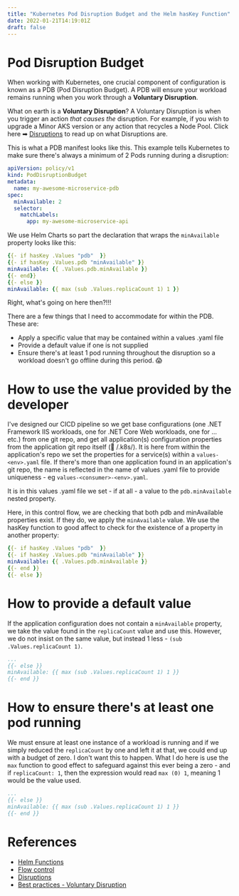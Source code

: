 ```yaml
---
title: "Kubernetes Pod Disruption Budget and the Helm hasKey Function"
date: 2022-01-21T14:19:01Z
draft: false
---
```


# Pod Disruption Budget

When working with Kubernetes, one crucial component of configuration is known as a PDB (Pod Disruption Budget).  A PDB will ensure your workload remains running when you work through a **Voluntary Disruption**.

What on earth is a **Voluntary Disruption**?  A Voluntary Disruption is when you trigger an action _that causes the_ disruption.  For example, if you wish to upgrade a Minor AKS version or any action that recycles a Node Pool. Click here ➡ [Disruptions](https://kubernetes.io/docs/concepts/workloads/pods/disruptions/) to read up on what Disruptions are.  
 
This is what a PDB manifest looks like this.  This example tells Kubernetes to make sure there's always a minimum of 2 Pods running during a disruption:

```yml
apiVersion: policy/v1
kind: PodDisruptionBudget
metadata:
  name: my-awesome-microservice-pdb
spec:
  minAvailable: 2
  selector:
    matchLabels:
      app: my-awesome-microservice-api
```

We use Helm Charts so part the declaration that wraps the `minAvailable` property looks like this:

```yaml
{{- if hasKey .Values "pdb"  }} 
{{- if hasKey .Values.pdb "minAvailable" }} 
minAvailable: {{ .Values.pdb.minAvailable }}   
{{- end}}   
{{- else }}
minAvailable: {{ max (sub .Values.replicaCount 1) 1 }} 
```

Right, what's going on here then?!!!

There are a few things that I need to accommodate for within the PDB.  These are:
- Apply a specific value that may be contained within a values .yaml file
- Provide a default value if one is not supplied
- Ensure there's at least 1 pod running throughout the disruption so a workload doesn't go offline during this period. 😱

# How to use the value provided by the developer

I've designed our CICD pipeline so we get base configurations (one .NET Framework IIS workloads, one for .NET Core Web workloads, one for ... etc.) from one git repo, and get all application(s) configuration properties from the application git repo itself (📂 /.k8s/).  It is here from within the application's repo we set the properties for a service(s) within a `values-<env>.yaml` file.   If there's more than one application found in an application's git repo, the name is reflected in the name of values .yaml file to provide uniqueness - eg `values-<consumer>-<env>.yaml`.

It is in this values .yaml file we set - if at all - a value to the `pdb.minAvailable` nested property.
 
Here, in this control flow, we are checking that both pdb and minAvailable properties exist.  If they do, we apply the `minAvailable` value.  We use the hasKey function to good affect to check for the existence of a property in another property:

```yml
{{- if hasKey .Values "pdb"  }} 
{{- if hasKey .Values.pdb "minAvailable" }} 
minAvailable: {{ .Values.pdb.minAvailable }}   
{{- end }}   
{{- else }}
```

# How to provide a default value

If the application configuration does not contain a `minAvailable` property, we take the value found in the `replicaCount` value and use this.  However, we do not insist on the same value, but instead 1 less - `(sub .Values.replicaCount 1)`.

```yml
...
{{- else }}
minAvailable: {{ max (sub .Values.replicaCount 1) 1 }} 
{{- end }} 
```

# How to ensure there's at least one pod running

We must ensure at least one instance of a workload is running and if we simply reduced the `replicaCount` by one and left it at that, we could end up with a budget of zero.  I don't want this to happen.  What I do here is use the `max` function to good effect to safeguard against this ever being a zero - and if `replicaCount: 1`, then the expression would read `max (0) 1`, meaning 1 would be the value used. 

```yml
...
{{- else }}
minAvailable: {{ max (sub .Values.replicaCount 1) 1 }} 
{{- end }} 
```

# References

- [Helm Functions](https://github.com/helm/helm-www/blob/main/content/en/docs/chart_template_guide/function_list.md#floor)
- [Flow control](https://helm.sh/docs/chart_template_guide/control_structures/)
- [Disruptions](https://kubernetes.io/docs/concepts/workloads/pods/disruptions/)
- [Best practices - Voluntary Disruption](https://docs.microsoft.com/en-us/azure/aks/operator-best-practices-scheduler#voluntary-disruptions)
